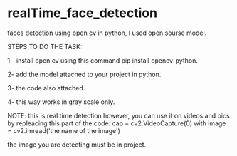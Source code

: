 # realTime_face_detection
faces detection using open cv in python, I used open sourse model. 

STEPS TO DO THE TASK:

1 - install open cv using this command pip install opencv-python. 

2- add the model attached to your project in python. 

3- the code also attached. 

4- this way works in gray scale only.

NOTE: this is real time detection however, you can use it on videos and pics by repleacing this part of the code: cap = cv2.VideoCapture(0) with image = cv2.imread('the name of the image')

the image you are detecting must be in project.
